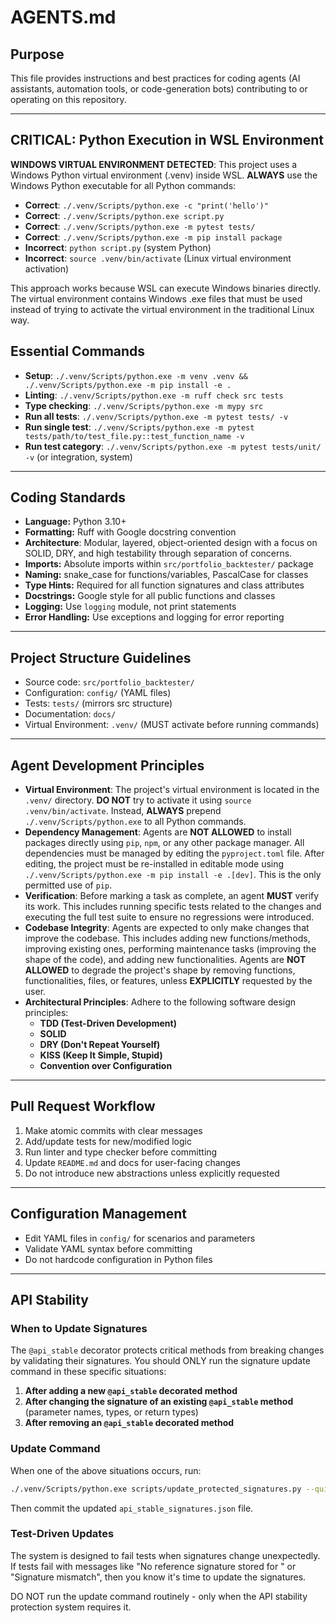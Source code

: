 # AGENTS.md

## Purpose

This file provides instructions and best practices for coding agents (AI assistants, automation tools, or code-generation bots) contributing to or operating on this repository.

---

## CRITICAL: Python Execution in WSL Environment

**WINDOWS VIRTUAL ENVIRONMENT DETECTED**: This project uses a Windows Python virtual environment (.venv) inside WSL. **ALWAYS** use the Windows Python executable for all Python commands:

- **Correct**: `./.venv/Scripts/python.exe -c "print('hello')"`
- **Correct**: `./.venv/Scripts/python.exe script.py`
- **Correct**: `./.venv/Scripts/python.exe -m pytest tests/`
- **Correct**: `./.venv/Scripts/python.exe -m pip install package`
- **Incorrect**: `python script.py` (system Python)
- **Incorrect**: `source .venv/bin/activate` (Linux virtual environment activation)

This approach works because WSL can execute Windows binaries directly. The virtual environment contains Windows .exe files that must be used instead of trying to activate the virtual environment in the traditional Linux way.

## Essential Commands

- **Setup**: `./.venv/Scripts/python.exe -m venv .venv && ./.venv/Scripts/python.exe -m pip install -e .`
- **Linting**: `./.venv/Scripts/python.exe -m ruff check src tests`
- **Type checking**: `./.venv/Scripts/python.exe -m mypy src`
- **Run all tests**: `./.venv/Scripts/python.exe -m pytest tests/ -v`
- **Run single test**: `./.venv/Scripts/python.exe -m pytest tests/path/to/test_file.py::test_function_name -v`
- **Run test category**: `./.venv/Scripts/python.exe -m pytest tests/unit/ -v` (or integration, system)

---

## Coding Standards

- **Language:** Python 3.10+
- **Formatting:** Ruff with Google docstring convention
- **Architecture**: Modular, layered, object-oriented design with a focus on SOLID, DRY, and high testability through separation of concerns.
- **Imports:** Absolute imports within `src/portfolio_backtester/` package
- **Naming:** snake_case for functions/variables, PascalCase for classes
- **Type Hints:** Required for all function signatures and class attributes
- **Docstrings:** Google style for all public functions and classes
- **Logging:** Use `logging` module, not print statements
- **Error Handling:** Use exceptions and logging for error reporting

---

## Project Structure Guidelines

- Source code: `src/portfolio_backtester/`
- Configuration: `config/` (YAML files)
- Tests: `tests/` (mirrors src structure)
- Documentation: `docs/`
- Virtual Environment: `.venv/` (MUST activate before running commands)

---

## Agent Development Principles

- **Virtual Environment**: The project's virtual environment is located in the `.venv/` directory. **DO NOT** try to activate it using `source .venv/bin/activate`. Instead, **ALWAYS** prepend `./.venv/Scripts/python.exe` to all Python commands.
- **Dependency Management**: Agents are **NOT ALLOWED** to install packages directly using `pip`, `npm`, or any other package manager. All dependencies must be managed by editing the `pyproject.toml` file. After editing, the project must be re-installed in editable mode using `./.venv/Scripts/python.exe -m pip install -e .[dev]`. This is the only permitted use of `pip`.
- **Verification**: Before marking a task as complete, an agent **MUST** verify its work. This includes running specific tests related to the changes and executing the full test suite to ensure no regressions were introduced.
- **Codebase Integrity**: Agents are expected to only make changes that improve the codebase. This includes adding new functions/methods, improving existing ones, performing maintenance tasks (improving the shape of the code), and adding new functionalities. Agents are **NOT ALLOWED** to degrade the project's shape by removing functions, functionalities, files, or features, unless **EXPLICITLY** requested by the user.
- **Architectural Principles**: Adhere to the following software design principles:
  - **TDD (Test-Driven Development)**
  - **SOLID**
  - **DRY (Don't Repeat Yourself)**
  - **KISS (Keep It Simple, Stupid)**
  - **Convention over Configuration**

---

## Pull Request Workflow

1. Make atomic commits with clear messages
2. Add/update tests for new/modified logic
3. Run linter and type checker before committing
4. Update `README.md` and docs for user-facing changes
5. Do not introduce new abstractions unless explicitly requested

---

## Configuration Management

- Edit YAML files in `config/` for scenarios and parameters
- Validate YAML syntax before committing
- Do not hardcode configuration in Python files

---

## API Stability

### When to Update Signatures

The `@api_stable` decorator protects critical methods from breaking changes by validating their signatures. You should ONLY run the signature update command in these specific situations:

1. **After adding a new `@api_stable` decorated method**
2. **After changing the signature of an existing `@api_stable` method** (parameter names, types, or return types)
3. **After removing an `@api_stable` decorated method**

### Update Command

When one of the above situations occurs, run:

```bash
./.venv/Scripts/python.exe scripts/update_protected_signatures.py --quiet
```

Then commit the updated `api_stable_signatures.json` file.

### Test-Driven Updates

The system is designed to fail tests when signatures change unexpectedly. If tests fail with messages like "No reference signature stored for <method>" or "Signature mismatch", then you know it's time to update the signatures.

DO NOT run the update command routinely - only when the API stability protection system requires it.
